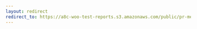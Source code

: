 ```yaml
---
layout: redirect
redirect_to: https://a8c-woo-test-reports.s3.amazonaws.com/public/pr-merge/45801/api/index.html
---
```

